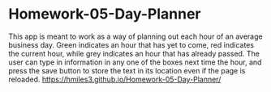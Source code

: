 # Homework-05-Day-Planner
This app is meant to work as a way of planning out each hour of an average business day. Green indicates an hour that has yet to come, red indicates the current hour, while grey indicates an hour that has already passed. The user can type in information in any one of the boxes next time the hour, and press the save button to store the text in its location even if the page is reloaded.
https://hmiles3.github.io/Homework-05-Day-Planner/
